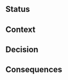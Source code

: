 # <!--- Provide title -->

## Status
<!--- Specify the current state of the ADR, such as whether it is proposed, accepted, rejected, deprecated, superseded, etc. -->

## Context
<!--- Describe the issue or problem that is motivating this decision or change. -->

## Decision
<!--- Explain the proposed change or action and the reason behind it. -->

## Consequences
<!--- Discuss the impact of this change, including the tasks that are now simplified or complicated as a result. -->